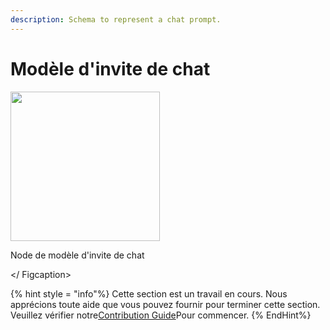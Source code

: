 ```yaml
---
description: Schema to represent a chat prompt.
---
```


# Modèle d'invite de chat

<gigne> <img src = "../../../. GitBook / Assets / Image (14) (1) (1) (2) .png" alt = "" width = "239"> <figcaption> <p> Node de modèle d'invite de chat </p> </ Figcaption> </stigne>

{% hint style = "info"%}
Cette section est un travail en cours. Nous apprécions toute aide que vous pouvez fournir pour terminer cette section. Veuillez vérifier notre[Contribution Guide](broken-reference)Pour commencer.
{% EndHint%}
